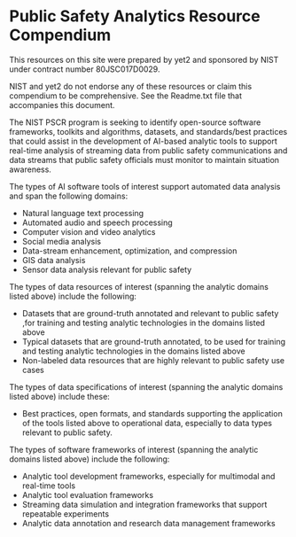 # Public Safety Analytics Resource Compendium

This resources on this site were prepared by yet2 and sponsored by NIST under contract number 80JSC017D0029.

NIST and yet2 do not endorse any of these resources or claim this compendium to be comprehensive. See the Readme.txt file that accompanies this document.

The NIST PSCR program is seeking to identify open-source software frameworks, toolkits and algorithms, datasets, and standards/best practices that could assist in the development of AI-based analytic tools to support real-time analysis of streaming data from public safety communications and data streams that public safety officials must monitor to maintain situation awareness.

The types of AI software tools of interest support automated data analysis and span the following domains:
- Natural language text processing
- Automated audio and speech processing
- Computer vision and video analytics
- Social media analysis
- Data-stream enhancement, optimization, and compression
- GIS data analysis
- Sensor data analysis relevant for public safety

The types of data resources of interest (spanning the analytic domains listed above) include the following:
- Datasets that are ground-truth annotated and relevant to public safety ,for training and testing analytic technologies in the domains listed above
- Typical datasets that are ground-truth annotated, to be used for training and testing analytic technologies in the domains listed above
- Non-labeled data resources that are highly relevant to public safety use cases

The types of data specifications of interest (spanning the analytic domains listed above) include these:
- Best practices, open formats, and standards supporting the application of the tools listed above to operational data, especially to data types relevant to public safety.

The types of software frameworks of interest (spanning the analytic domains listed above) include the following:
- Analytic tool development frameworks, especially for multimodal and real-time tools
- Analytic tool evaluation frameworks
- Streaming data simulation and integration frameworks that support repeatable experiments
- Analytic data annotation and research data management frameworks
